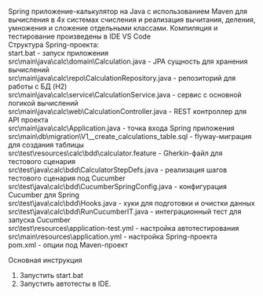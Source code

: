  Spring приложение-калькулятор на Java с использованием Maven для вычисления в 4х системах счисления и реализация вычитания, деления, умножения и сложение отдельными классами. Компиляция и тестирование произведены в IDE VS Code  
Структура Spring-проекта:  
start.bat - запуск приложения  
src\main\java\calc\domain\Calculation.java - JPA сущность для хранения вычислений  
src\main\java\calc\repo\CalculationRepository.java - репозиторий для работы с БД (H2)  
src\main\java\calc\service\CalculationService.java - сервис с основной логикой вычислений  
src\main\java\calc\web\CalculationController.java - REST контроллер для API проекта  
src\main\java\calc\Application.java - точка входа Spring приложения  
src\main\db\migration\V1__create_calculations_table.sql - flyway-миграция для создания таблицы  
src\test\resources\calc\bdd\calculator.feature - Gherkin-файл для тестового сценария  
src\test\java\calc\bdd\CalculatorStepDefs.java - реализация шагов тестового сценария под Cucumber  
src\test\java\calc\bdd\CucumberSpringConfig.java - конфигурация Cucumber для Spring  
src\test\java\calc\bdd\Hooks.java - хуки для подготовки и очистки данных  
src\test\java\calc\bdd\RunCucumberIT.java - интеграционный тест для запуска Cucumber  
src\test\resources\application-test.yml - настройка автотестирования  
src\main\resources\application.yml - настройка Spring-проекта  
pom.xml - опции под Maven-проект  

Основная инструкция  
1. Запустить start.bat
2. Запустить автотесты в IDE.  